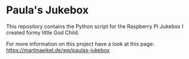 # Paula's Jukebox
This repository contains the Python script for the Raspberry Pi Jukebox I created formy little God Child.

For more information on this project have a look at this page: https://martinaeikel.de/wp/paulas-jukebox


